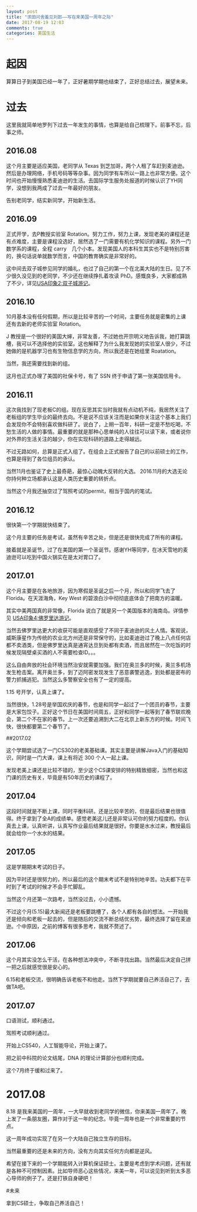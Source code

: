 ```yaml
---
layout: post
title: "求田问舍羞见刘郎——写在来美国一周年之际"
date: 2017-08-19 12:03
comments: true
categories: 美国生活
---
```


# 起因

算算日子到美国已经一年了，正好暑期学期也结束了，正好总结过去，展望未来。

<!--more-->

# 过去

这里我就简单地罗列下过去一年发生的事情，也算是给自己梳理下。前事不忘，后事之师。

## 2016.08 

这个月主要是适应美国，老同学从 Texas 到芝加哥，两个人租了车赶到麦迪逊。然后是办理网络，手机号码等等杂事。因为同学有车所以一路上也非常方便。这个时间也开始慢慢熟悉麦迪逊的生活。去国际学生服务处报道的时候认识了YH同学，没想到我两成了过去一年最好的朋友。

告别老同学，结实新同学，开始新生活。

## 2016.09

正式开学，去P教授实验室 Rotation。努力工作，努力上课，发现老美的课程还是有点难度，主要是课程没选好，居然选了一门需要有机化学知识的课程。另外一门数学系的课程，全程 carry　几个小本。发现美国人的本科生其实也不是特别厉害的，换句话说单就数学而言，中国的教育确实是非常好的。

这中间去双子城参见同学的婚礼，也过了自己的第一个在北美大陆的生日。见了不少很久没见到的老同学，不少还在继续挣扎着攻读 PhD。感慨良多，大家都成熟了不少，详见[USA印象2:双子城游记](http://iphyer.github.io/blog/2016/12/22/twin/)。

## 2016.10

10月基本没有任何假期，所以是比较辛苦的一个时间，主要任务就是密集的上课还有去新的老师实验室 Rotation。

J 教授是一个很好的美国大婶，非常友善，不过她也开宗明义地告诉我，她打算跳槽，我可以不选择他的实验室。这也解释了为什么我发现她的实验室人很少，不过她做的是机器学习也有生物信息学的方向，所以我还是在她组里 Roatation。

当然，我还需要找到新的组。

这月也正式办理了美国的社保卡号，有了 SSN 终于申请了第一张美国信用卡。

## 2016.11

这次我找到了现老板C的组。现在反思其实当时我就有点动机不纯，我居然关注了老板组的学生毕业的最终去向。不是说不应该关注而是如果你关注这个基本上我们会发现你不会特别喜欢做科研了。说白了，上朔一百年，科研一定是不愁吃喝，不愁生活的人做的事情。最重要的就是那种心思单纯的人往往可以读下来，或者说你对外界的生活关注的越少，你在实现科研的道路上走得越远。

不过无路如何，总算是正式入组了。在组会上正式报告了自己的以前硕士的工作，也算是得到了各位组员的承认。

当然11月也鉴证了史上最奇葩，最惊心动魄大反转的大选。 2016.11月的大选无论你持何种立场都承认这是人类历史重要的转折点。

当然这个月我还抽空过了驾照考试的permit，相当于国内的笔试。

## 2016.12


很快第一个学期就快结束了。

这个月主要的任务是考试，虽然有辛苦之处，但是还是很快完成了所有的课程。

接着就是圣诞节，过了在美国的第一个圣诞节。感谢YH等同学，在冰天雪地的麦迪逊可以吃到中国火锅实在是太对胃口了。


## 2017.01
这个月主要是在各地旅游，因为寒假是圣诞之后一个月，所以和同学飞去了 Florida。在天涯海角，Key West 的碧浪白沙中彻彻底底体会了把南方的温暖。

其实中美两国真的非常像，Florida 说白了就是另一个美国版本的海南岛。详情参见 [USA印象4:佛罗里达游记](http://iphyer.github.io/blog/2017/02/27/folradia/)。

当然去佛罗里达更大的收获可能是直观感受了不同于麦迪逊的风土人情。客观说，威斯康星作为传统的农业北方州还是非常保守的，比如麦迪逊过了晚上八点任何店都不卖酒类，但是佛罗里达真是通宵达旦到处都有卖酒，而且居然在一次吃饭的时候发现隔壁桌买酒的人不需要检查ID。。。

这么自由奔放的社会环境当然治安就需要加强。我们在奥兰多的时候，奥兰多机场发生枪击案。离开奥兰多，到了迈阿密发现发生了恶意袭警逃逸，到处都是密布的警力抓捕逃犯。当然这么多警察安全也有了一定的提高。

1.15 号开学，认真上课了。

当然很快，1.28号是举国欢庆的春节，也是和同学一起过了一个团员的春节，主要是大家包饺子。正好这个节日在美国时间周五，正好和同学一起等到了春节联欢晚会，第二个不在家的春节。上一次还要追溯到大二在北京上新东方的时候。时间飞快，很快都要第二个春节了。

##2017.02

这个学期尝试选了一门CS302的老美基础课。其实主要是讲解Java入门的基础知识，同时是一门大课，课上有将近 300 个人一起上课。

发现老美上课还是比较不错的，至少这个CS课安排的特别精致细密，当然也和这门课的历史有关，毕竟是有50年历史的课程了。

## 2017.04 

这段时间就是不断上课，同时平衡科研。还是比较辛苦的，但是最后结果也很值得。终于拿到了全A的成绩单。感觉老美这儿还是非常认可你的努力程度的。你认真去上课，认真听讲，认真写作业最后结果就是很好。你要是水水过来，教授最后就会给你一个水水的结果。

## 2017.05

这是学期期末考试的日子。

因为平时还是很努力的，所以最后的这个期末考试不是特别地辛苦。功夫都下在平时到了考试的时候才不会手忙脚乱。

当然这个月还第一次路考，当然没过去，小小遗憾。

不过这个月(5.15)最大新闻还是老板要跳槽了，各个人都有各自的想法。一开始我还是倾向和老板一起去的，但是随后的交流不断总结优劣势，最终选择了留在麦迪逊。个中原因，之前的博客有很多思考，我就不赘述了。

## 2017.06

这个月其实没怎么干活，在各种想法冲突中，不断寻找出路。当然最后决定自己拼一把之后就感觉很是安心的。

6.15和老板交流，很明确告诉老板不和他走。当然下学期就要自己养活自己了，去做TA吧。

## 2017.07 

口语测试，顺利通过。

驾照考试顺利通过。

开始上CS540，人工智能导论，开始上课了。

把之前中科院的论文结尾，DNA 的理论计算部分也顺利完成。

这个7月终于缓和过来了。

# 2017.08

8.18 是我来美国的一周年，一大早就收到老同学的微信，你来美国一周年了。晚上发了一条朋友圈，算作对于这一年的纪念。毕竟一周年也是一个非常重要的节点。

这一周年成功实现了在另一个大陆自己独立生存的目标。

当然最重要的还是未来的方向，没有方向其实任何方向都是逆风。

希望在接下来的一个学期能转入计算机保证硕士。主要是考虑到学术问题，还有就是各种不可控制因素。比如导师恶心这些情况，来美一年，可以说见到听到太多恶心导师的例子了。还是打铁自身硬吧！

#未来

拿到CS硕士，争取自己养活自己！
